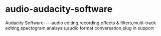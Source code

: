 # audio-audacity-software
Audacity Software----audio editing,recording,effects & filters,multi-track editing,spectogram,analaysis,audio format conversation,plug in support
